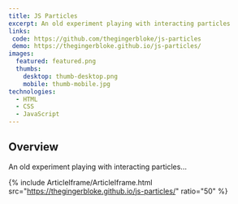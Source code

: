 ```yaml
---
title: JS Particles
excerpt: An old experiment playing with interacting particles
links:
 code: https://github.com/thegingerbloke/js-particles
 demo: https://thegingerbloke.github.io/js-particles/
images:
  featured: featured.png
  thumbs:
    desktop: thumb-desktop.png
    mobile: thumb-mobile.jpg
technologies:
  - HTML
  - CSS
  - JavaScript
---
```


## Overview

An old experiment playing with interacting particles...

{% include ArticleIframe/ArticleIframe.html src="https://thegingerbloke.github.io/js-particles/" ratio="50" %}
